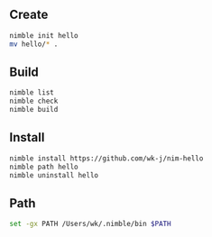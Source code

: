## Create

```bash
nimble init hello
mv hello/* .
```

## Build

```bash
nimble list
nimble check
nimble build
```

## Install

```bash
nimble install https://github.com/wk-j/nim-hello
nimble path hello
nimble uninstall hello
```

## Path

```bash
set -gx PATH /Users/wk/.nimble/bin $PATH
```